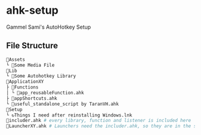 
# ahk-setup
Gammel Sami's AutoHotkey Setup
## File Structure
```bash
📂Assets
└ 🎵Some Media File
📂Lib
└ 📜Some Autohotkey Library
📂ApplicationXY
├ 📂Functions
│ └ 📄app_reusableFunction.ahk
├ 📄appShortcuts.ahk
└ 📜useful_standalone_script by TaranVH.ahk
📂Setup
└ ↻Things I need after reinstalling Windows.lnk
📄includer.ahk # every library, function and listener is included here
📄LauncherXY.ahk # Launchers need the includer.ahk, so they are in the same directory
```
